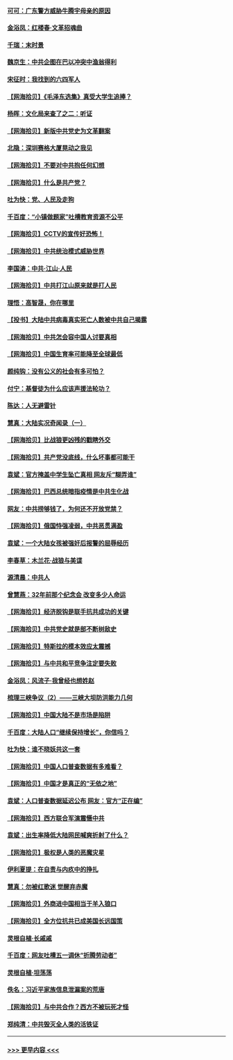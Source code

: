 #### [可可：广东警方威胁牛腾宇母亲的原因](../pages/nsc993/n12971100.md?t=05241602) 
#### [金浴凤：红楼春·文革招魂曲](../pages/nsc993/n12970354.md?t=05241602) 
#### [千瑞：末时景](../pages/nsc993/n12970337.md?t=05241602) 
#### [魏京生：中共企图在巴以冲突中渔翁得利](../pages/nsc993/n12970286.md?t=05241602) 
#### [宋征时：我找到的六四军人](../pages/nsc993/n12970213.md?t=05241602) 
#### [【网海拾贝】《毛泽东选集》真受大学生追捧？](../pages/nsc993/n12968779.md?t=05241602) 
#### [杨晖：文化局来查了之二：听证](../pages/nsc993/n12966528.md?t=05241602) 
#### [【网海拾贝】新版中共党史为文革翻案](../pages/nsc993/n12967526.md?t=05241602) 
#### [北隐：深圳赛格大厦晃动之我见](../pages/nsc993/n12967393.md?t=05241602) 
#### [【网海拾贝】不要对中共抱任何幻想](../pages/nsc993/n12965222.md?t=05241602) 
#### [【网海拾贝】什么是共产党？](../pages/nsc993/n12962781.md?t=05241602) 
#### [吐为快：党、人民及走狗](../pages/nsc993/n12962747.md?t=05241602) 
#### [千百度：“小镇做题家”吐槽教育资源不公平](../pages/nsc993/n12962705.md?t=05241602) 
#### [【网海拾贝】CCTV的宣传好恐怖！](../pages/nsc993/n12959984.md?t=05241602) 
#### [【网海拾贝】中共统治模式威胁世界](../pages/nsc993/n12957622.md?t=05241602) 
#### [李国涛：中共‧江山‧人民](../pages/nsc993/n12957502.md?t=05241602) 
#### [【网海拾贝】中共打江山原来就是打人民](../pages/nsc993/n12954345.md?t=05241602) 
#### [理悟：高智晟，你在哪里](../pages/nsc993/n12953115.md?t=05241602) 
#### [【投书】大陆中共病毒真实死亡人数被中共自己揭露](../pages/nsc993/n12953050.md?t=05241602) 
#### [【网海拾贝】中共怎会容中国人讨要真相](../pages/nsc993/n12952161.md?t=05241602) 
#### [【网海拾贝】中国生育率可能降至全球最低](../pages/nsc993/n12948793.md?t=05241602) 
#### [颜纯钩：没有公义的社会有多可怕？](../pages/nsc993/n12947626.md?t=05241602) 
#### [付宁：基督徒为什么应该声援法轮功？](../pages/nsc993/n12947233.md?t=05241602) 
#### [陈达：人无避雷针](../pages/nsc993/n12947098.md?t=05241602) 
#### [慧真：大陆实况奇闻录（一）](../pages/nsc993/n12945811.md?t=05241602) 
#### [【网海拾贝】比战狼更凶残的戳瞎外交](../pages/nsc993/n12945717.md?t=05241602) 
#### [【网海拾贝】共产党没底线，什么坏事都可能干](../pages/nsc993/n12942090.md?t=05241602) 
#### [袁斌：官方掩盖中学生坠亡真相 网友斥“糊弄谁”](../pages/nsc993/n12942029.md?t=05241602) 
#### [【网海拾贝】巴西总统暗指疫情是中共生化战](../pages/nsc993/n12938999.md?t=05241602) 
#### [网友：中共捞够钱了，为何还不开放党禁？](../pages/nsc993/n12938952.md?t=05241602) 
#### [【网海拾贝】俄国恃强凌弱，中共恶贯满盈](../pages/nsc993/n12936626.md?t=05241602) 
#### [袁斌：一个大陆女孩被强奸后报警的屈辱经历](../pages/nsc993/n12936547.md?t=05241602) 
#### [李春草：木兰花·战狼与美谍](../pages/nsc993/n12935995.md?t=05241602) 
#### [源清晨：中共人](../pages/nsc993/n12935589.md?t=05241602) 
#### [曾慧燕：32年前那个纪念会 改变多少人命运](../pages/nsc993/n12934233.md?t=05241602) 
#### [【网海拾贝】经济脱钩是联手抗共成功的关键](../pages/nsc993/n12934176.md?t=05241602) 
#### [【网海拾贝】中共党史就是部不断树敌史](../pages/nsc993/n12932844.md?t=05241602) 
#### [【网海拾贝】特斯拉的模本效应太震撼](../pages/nsc993/n12925626.md?t=05241602) 
#### [【网海拾贝】与中共和平竞争注定要失败](../pages/nsc993/n12923326.md?t=05241602) 
#### [金浴凤：风流子‧我曾经也想姓赵](../pages/nsc993/n12920911.md?t=05241602) 
#### [梳理三峡争议（2）——三峡大坝防洪能力几何](../pages/nsc993/n12920173.md?t=05241602) 
#### [【网海拾贝】中国大陆不是市场是陷阱](../pages/nsc993/n12920143.md?t=05241602) 
#### [千百度：大陆人口“继续保持增长”，你信吗？](../pages/nsc993/n12918946.md?t=05241602) 
#### [吐为快：谁不晓妖共这一套](../pages/nsc993/n12918941.md?t=05241602) 
#### [【网海拾贝】中国人口普查数据有多难看？](../pages/nsc993/n12917822.md?t=05241602) 
#### [【网海拾贝】中国才是真正的“无依之地”](../pages/nsc993/n12915845.md?t=05241602) 
#### [袁斌：人口普查数据延迟公布 网友：官方“正在编”](../pages/nsc993/n12915748.md?t=05241602) 
#### [【网海拾贝】西方联合军演震慑中共](../pages/nsc993/n12913466.md?t=05241602) 
#### [袁斌：出生率降低大陆网民喊爽折射了什么？](../pages/nsc993/n12913365.md?t=05241602) 
#### [【网海拾贝】极权是人类的恶魔灾星](../pages/nsc993/n12910697.md?t=05241602) 
#### [伊利夏提：在自责与内疚中的挣扎](../pages/nsc993/n12910493.md?t=05241602) 
#### [慧真：勿被红歌迷 觉醒弃赤魔](../pages/nsc993/n12910485.md?t=05241602) 
#### [【网海拾贝】外商进中国相当于羊入狼口](../pages/nsc993/n12908274.md?t=05241602) 
#### [【网海拾贝】全方位抗共已成美国长远国策](../pages/nsc993/n12906878.md?t=05241602) 
#### [灵根自植‧长戚戚](../pages/nsc993/n12905585.md?t=05241602) 
#### [千百度：网友吐槽五一调休“折腾劳动者”](../pages/nsc993/n12905934.md?t=05241602) 
#### [灵根自植‧坦荡荡](../pages/nsc993/n12905562.md?t=05241602) 
#### [佚名：习近平家族信息泄漏案的荒唐](../pages/nsc993/n12904705.md?t=05241602) 
#### [【网海拾贝】与中共合作？西方不被玩死才怪](../pages/nsc993/n12903873.md?t=05241602) 
#### [郑纯清：中共毁灭全人类的活铁证](../pages/nsc993/n12903785.md?t=05241602) 

----
#### [ >>> 更早内容 <<< ](../indexes/nsc993-earlier.md)
